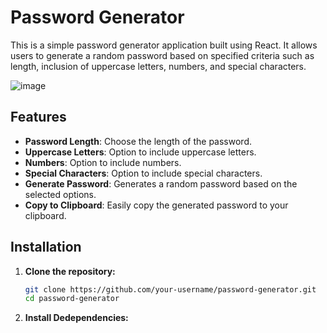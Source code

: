 # Password Generator

This is a simple password generator application built using React. It allows users to generate a random password based on specified criteria such as length, inclusion of uppercase letters, numbers, and special characters.

![image](https://github.com/rajkumar3934/Password-Generator/assets/27536166/6efdd891-b467-4568-819c-4c1eda1dad60)


## Features

- **Password Length**: Choose the length of the password.
- **Uppercase Letters**: Option to include uppercase letters.
- **Numbers**: Option to include numbers.
- **Special Characters**: Option to include special characters.
- **Generate Password**: Generates a random password based on the selected options.
- **Copy to Clipboard**: Easily copy the generated password to your clipboard.

## Installation

1. **Clone the repository:**

   ```bash
   git clone https://github.com/your-username/password-generator.git
   cd password-generator
   ```
2. **Install Dedependencies:**
